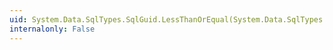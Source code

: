 ```yaml
---
uid: System.Data.SqlTypes.SqlGuid.LessThanOrEqual(System.Data.SqlTypes.SqlGuid,System.Data.SqlTypes.SqlGuid)
internalonly: False
---
```

